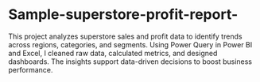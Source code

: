 # Sample-superstore-profit-report-
This project analyzes superstore sales and profit data to identify trends across regions, categories, and segments. Using Power Query in Power BI and Excel, I cleaned raw data, calculated metrics, and designed dashboards. The insights support data-driven decisions to boost business performance.
